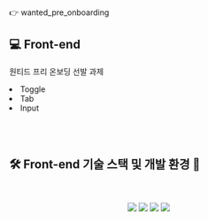 👉 wanted_pre_onboarding 
>
## 💻 Front-end
원티드 프리 온보딩 선발 과제

<li>Toggle</li>
<li>Tab</li>
<li>Input</li>

<br><br>
## 🛠 Front-end 기술 스택 및 개발 환경 🔨
<br>
<p align="center">
<img src="https://img.shields.io/badge/javascript-F7DF1E?style=for-the-badge&logo=javascript&logoColor=black">
<img src="https://img.shields.io/badge/css-1572B6?style=for-the-badge&logo=css3&logoColor=white">
<img src="https://img.shields.io/badge/react-61DAFB?style=for-the-badge&logo=react&logoColor=black">
<img src="https://img.shields.io/badge/styledcomponents-181717?style=for-the-badge&logo=styledcomponents&logoColor=white">

